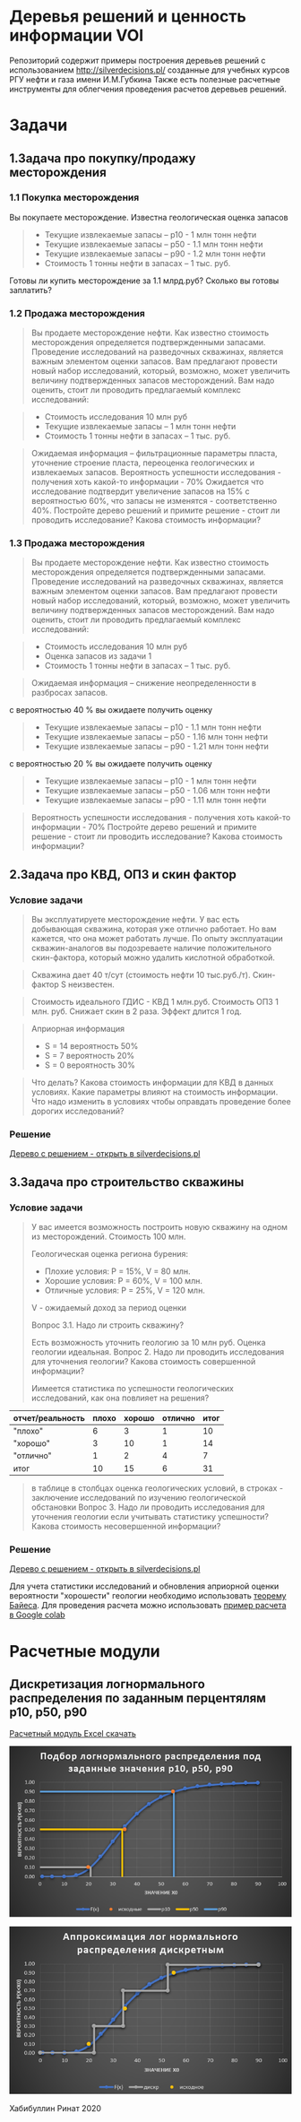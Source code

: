 # Деревья решений и ценность информации VOI 
Репозиторий содержит примеры построения деревьев решений с использованием http://silverdecisions.pl/ созданные для учебных курсов РГУ нефти и газа имени И.М.Губкина
Также есть полезные расчетные инструменты для облегчения проведения расчетов деревьев решений.

# Задачи

## 1.Задача про покупку/продажу месторождения

### 1.1 Покупка месторождения

Вы покупаете месторождение. Известна геологическая оценка запасов

> * Текущие извлекаемые запасы – p10 - 1 млн тонн нефти
> * Текущие извлекаемые запасы – p50 - 1.1 млн тонн нефти
> * Текущие извлекаемые запасы – p90 - 1.2 млн тонн нефти
> * Стоимость 1 тонны нефти в запасах – 1 тыс. руб.

Готовы ли купить месторождение за 1.1 млрд.руб? Сколько вы готовы заплатить?

### 1.2 Продажа месторождения
> Вы продаете месторождение нефти. Как известно стоимость месторождения определяется подтвержденными запасами. Проведение исследований на разведочных скважинах, является важным элементом оценки запасов. Вам предлагают провести новый набор исследований, который, возможно, может увеличить величину подтвержденных запасов месторождений. Вам надо оценить,  стоит ли проводить предлагаемый комплекс исследований:

> * Стоимость исследования 10 млн руб
> * Текущие извлекаемые запасы – 1 млн тонн нефти
> * Стоимость 1 тонны нефти в запасах – 1 тыс. руб.

> Ожидаемая информация – фильтрационные параметры пласта, уточнение строение пласта, переоценка геологических и извлекаемых запасов.
> Вероятность успешности исследования - получения хоть какой-то информации - 70%
> Ожидается что исследование подтвердит увеличение запасов на 15% с вероятностью 60%, что запасы не изменятся - соответственно 40%. 
> Постройте дерево решений и примите решение  - стоит ли проводить исследование?
> Какова стоимость информации?

### 1.3 Продажа месторождения
> Вы продаете месторождение нефти. Как известно стоимость месторождения определяется подтвержденными запасами. Проведение исследований на разведочных скважинах, является важным элементом оценки запасов. Вам предлагают провести новый набор исследований, который, возможно, может увеличить величину подтвержденных запасов месторождений. Вам надо оценить,  стоит ли проводить предлагаемый комплекс исследований:

> * Стоимость исследования 10 млн руб
> * Оценка запасов из задачи 1
> * Стоимость 1 тонны нефти в запасах – 1 тыс. руб.

> Ожидаемая информация – снижение неопределенности в разбросах запасов.

с вероятностью 40 % вы ожидаете получить оценку
> * Текущие извлекаемые запасы – p10 - 1.1 млн тонн нефти
> * Текущие извлекаемые запасы – p50 - 1.16 млн тонн нефти
> * Текущие извлекаемые запасы – p90 - 1.21 млн тонн нефти

с вероятностью 20 % вы ожидаете получить оценку
> * Текущие извлекаемые запасы – p10 - 1 млн тонн нефти
> * Текущие извлекаемые запасы – p50 - 1.06 млн тонн нефти
> * Текущие извлекаемые запасы – p90 - 1.11 млн тонн нефти

> Вероятность успешности исследования - получения хоть какой-то информации - 70%
> Постройте дерево решений и примите решение  - стоит ли проводить исследование?
> Какова стоимость информации?


## 2.Задача про КВД, ОПЗ и скин фактор

### Условие задачи
> Вы эксплуатируете месторождение нефти. У вас есть добывающая скважина, которая уже отлично работает. Но вам кажется, что она может работать лучше. По опыту эксплуатации скважин-аналогов вы подозреваете наличие положительного скин-фактора, который можно удалить кислотной обработкой.

> Скважина дает 40 т/сут  (стоимость нефти 10 тыс.руб./т). 
> Скин-фактор S неизвестен. 

> Стоимость идеального ГДИС - КВД  1 млн.руб. 
> Стоимость ОПЗ  1 млн. руб.  Снижает скин в 2 раза. Эффект длится 1 год.

> Априорная информация 
> * S = 14  вероятность 50%
> * S = 7 вероятность 20%
> * S = 0 вероятность 30%

> Что делать? Какова стоимость информации для КВД в данных условиях. Какие параметры влияют на стоимость информации. Что надо изменить в условиях чтобы оправдать проведение более дорогих исследований?

### Решение

[Дерево с решением - открыть в silverdecisions.pl](http://silverdecisions.pl/SilverDecisions.html?LOAD_SD_TREE_JSON=https://raw.githubusercontent.com/khabibullinra/decision_tree_examples/main/silverdecision_examples/%D0%97%D0%B0%D0%B4%D0%B0%D1%87%D0%B0_%D0%BF%D1%80%D0%BE_%D0%9A%D0%92%D0%94_%D0%9E%D0%9F%D0%97_%D0%B8_%D1%81%D0%BA%D0%B8%D0%BD.json)


## 3.Задача про строительство скважины
 
### Условие задачи
> У вас имеется возможность построить новую скважину на одном из месторождений.
> Стоимость 100 млн.
>
> Геологическая оценка региона бурения:
> * Плохие условия:  Р = 15%, V = 80 млн. 
> * Хорошие условия:  Р = 60%, V = 100 млн. 
> * Отличные условия:  Р = 25%, V = 120 млн. 
>
> V - ожидаемый доход за период оценки
>
> Вопрос 3.1. Надо ли строить скважину? 
>
> Есть возможность уточнить геологию за 10 млн руб. Оценка геологии идеальная.
> Вопрос 2. Надо ли проводить исследования для уточнения геологии? Какова стоимость совершенной информации?
>
> Иимеется статистика по успешности геологических исследований, как она повлияет на решения?

|отчет/реальность| плохо | хорошо|отлично| итог|
|---|---|---|---|---|
|"плохо"| 6 | 3 | 1|  10|
|"хорошо"| 3 | 10 | 1|  14|
|"отлично"| 1 | 2 | 4|  7|
|итог| 10 | 15 | 6|  31|
>
> в таблице в столбцах оценка геологических условий, в строках - заключение исследований по изучению геологической обстановки
> Вопрос 3. Надо ли проводить исследования для уточнения геологии если учитывать статистику успешности? Какова стоимость несовершенной информации?

### Решение
[Дерево с решением - открыть в silverdecisions.pl](http://silverdecisions.pl/SilverDecisions.html?LOAD_SD_TREE_JSON=https://raw.githubusercontent.com/khabibullinra/decision_tree_examples/main/silverdecision_examples/%D0%97%D0%B0%D0%B4%D0%B0%D1%87%D0%B0_%D0%BF%D1%80%D0%BE_%D1%81%D1%82%D1%80%D0%BE%D0%B8%D1%82%D0%B5%D0%BB%D1%8C%D1%81%D1%82%D0%B2%D0%BE_%D1%81%D0%BA%D0%B2%D0%B0%D0%B6%D0%B8%D0%BD%D1%8B_%D0%B8_%D0%B8%D1%81%D1%81%D0%BB%D0%B5%D0%B4%D0%BE%D0%B2%D0%B0%D0%BD%D0%B8%D1%8F.json)

Для учета статистики исследований и обновления априорной оценки вероятности "хорошести" геологии необходимо использовать [теорему Байеса](https://ru.wikipedia.org/wiki/%D0%A2%D0%B5%D0%BE%D1%80%D0%B5%D0%BC%D0%B0_%D0%91%D0%B0%D0%B9%D0%B5%D1%81%D0%B0). 
Для проведения расчета можно использовать [пример расчета в Google colab](https://colab.research.google.com/drive/1DGBc5LBCGdYCvmAnULOzXFd7rtcrsIvx?usp=sharing)




# Расчетные модули

## Дискретизация логнормального распределения по заданным перцентялям p10, p50, p90

[Расчетный модуль Excel скачать](https://github.com/khabibullinra/decision_tree_examples/raw/main/excel_utilities/%D0%A0%D0%B0%D1%81%D1%87%D0%B5%D1%82_%D0%B4%D0%B8%D1%81%D0%BA%D1%80%D0%B5%D1%82%D0%BD%D0%BE%D0%B3%D0%BE_%D0%BB%D0%BE%D0%B3%D0%BD%D0%BE%D1%80%D0%BC%D0%B0%D0%BB%D1%8C%D0%BD%D0%BE%D0%B3%D0%BE_%D1%80%D0%B0%D1%81%D0%BF%D1%80%D0%B5%D0%B4%D0%B5%D0%BB%D0%B5%D0%BD%D0%B8%D1%8F.xlsx)

![Подбор логнормального распределения](/pics/excel1.png)

![Аппроксимация логнормального распределения дискретным](/pics/excel2.png)

Хабибуллин Ринат
2020
